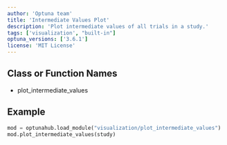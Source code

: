 ```yaml
---
author: 'Optuna team'
title: 'Intermediate Values Plot'
description: 'Plot intermediate values of all trials in a study.'
tags: ['visualization', "built-in"]
optuna_versions: ['3.6.1']
license: 'MIT License'
---
```


## Class or Function Names
- plot_intermediate_values

## Example
```python
mod = optunahub.load_module("visualization/plot_intermediate_values")
mod.plot_intermediate_values(study)
```
